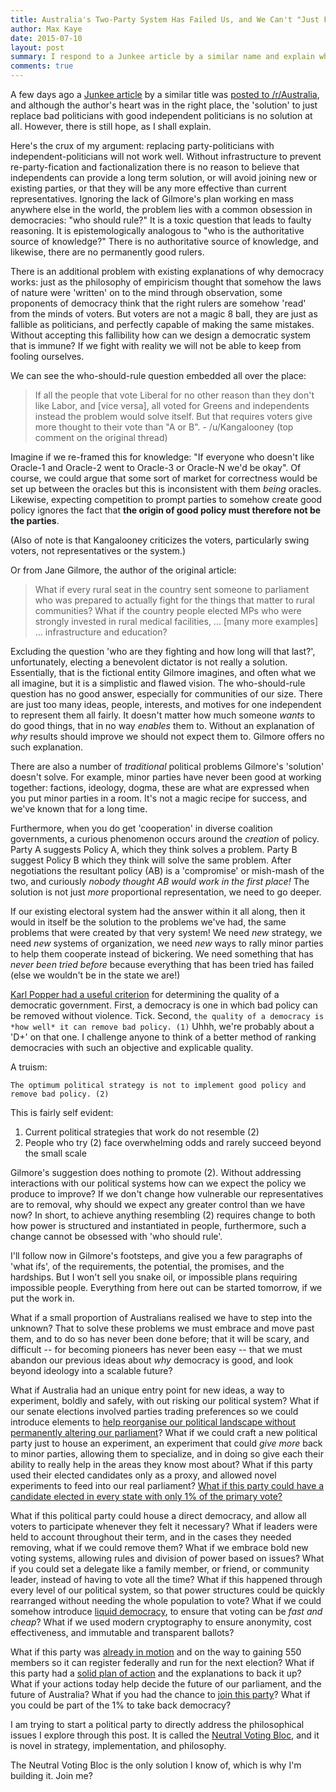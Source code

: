 ```yaml
---
title: Australia's Two-Party System Has Failed Us, and We Can't "Just Fix It", but There Is a Way
author: Max Kaye
date: 2015-07-10
layout: post
summary: I respond to a Junkee article by a similar name and explain why we can't just elect the perfect independent, and why we need to innovate to get out of this political hole we've dug ourselves into.
comments: true
---
```


A few days ago a [Junkee article][1] by a similar title was [posted to /r/Australia][2], and although the author's heart was in the right place, the 'solution' to just replace bad politicians with good independent politicians is no solution at all. However, there is still hope, as I shall explain.

Here's the crux of my argument: replacing party-politicians with independent-politicians will not work well. Without infrastructure to prevent re-party-fication and factionalization there is no reason to believe that independents can provide a long term solution, or will avoid joining new or existing parties, or that they will be any more effective than current representatives. Ignoring the lack of Gilmore's plan working en mass anywhere else in the world, the problem lies with a common obsession in democracies: "who should rule?" It is a toxic question that leads to faulty reasoning. It is epistemologically analogous to "who is the authoritative source of knowledge?" There is no authoritative source of knowledge, and likewise, there are no permanently good rulers. 

There is an additional problem with existing explanations of why democracy works: just as the philosophy of empiricism thought that somehow the laws of nature were 'written' on to the mind through observation, some proponents of democracy think that the right rulers are somehow 'read' from the minds of voters. But voters are not a magic 8 ball, they are just as fallible as politicians, and perfectly capable of making the same mistakes. Without accepting this fallibility how can we design a democratic system that is immune? If we fight with reality we will not be able to keep from fooling ourselves.

We can see the who-should-rule question embedded all over the place:

> If all the people that vote Liberal for no other reason than they don't like Labor, and [vice versa], all voted for Greens and independents instead the problem would solve itself. 
> But that requires voters give more thought to their vote than "A or B". - /u/Kangalooney (top comment on the original thread)

Imagine if we re-framed this for knowledge: "If everyone who doesn't like Oracle-1 and Oracle-2 went to Oracle-3 or Oracle-N we'd be okay". Of course, we could argue that some sort of market for correctness would be set up between the oracles but this is inconsistent with them *being* oracles. Likewise, expecting competition to prompt parties to somehow create good policy ignores the fact that **the origin of good policy must therefore not be the parties**.

(Also of note is that Kangalooney criticizes the voters, particularly swing voters, not representatives or the system.)

Or from Jane Gilmore, the author of the original article: 

> What if every rural seat in the country sent someone to parliament who was prepared to actually fight for the things that matter to rural communities? What if the country people elected MPs who were strongly invested in rural medical facilities, ... [many more examples] ... infrastructure and education?

Excluding the question 'who are they fighting and how long will that last?', unfortunately, electing a benevolent dictator is not really a solution. Essentially, that is the fictional entity Gilmore imagines, and often what we all imagine, but it is a simplistic and flawed vision. The who-should-rule question has no good answer, especially for communities of our size. There are just too many ideas, people, interests, and motives for one independent to represent them all fairly. It doesn't matter how much someone *wants* to do good things, that in no way *enables* them to. Without an explanation of *why* results should improve we should not expect them to. Gilmore offers no such explanation.

There are also a number of *traditional* political problems Gilmore's 'solution' doesn't solve. For example, minor parties have never been good at working together: factions, ideology, dogma, these are what are expressed when you put minor parties in a room. It's not a magic recipe for success, and we've known that for a long time.

Furthermore, when you do get 'cooperation' in diverse coalition governments, a curious phenomenon occurs around the *creation* of policy. Party A suggests Policy A, which they think solves a problem. Party B suggest Policy B which they think will solve the same problem. After negotiations the resultant policy (AB) is a 'compromise' or mish-mash of the two, and curiously *nobody thought AB would work in the first place!* The solution is not just *more* proportional representation, we need to go deeper.

If our existing electoral system had the answer within it all along, then it would in itself be the solution to the problems we've had, the same problems that were created by that very system! We need *new* strategy, we need *new* systems of organization, we need *new* ways to rally minor parties to help them cooperate instead of bickering. We need something that has *never been tried before* because everything that has been tried has failed (else we wouldn't be in the state we are!)

[Karl Popper had a useful criterion][3] for determining the quality of a democratic government. First, a democracy is one in which bad policy can be removed without violence. Tick. Second, `the quality of a democracy is *how well* it can remove bad policy. (1)` Uhhh, we're probably about a 'D+' on that one. I challenge anyone to think of a better method of ranking democracies with such an objective and explicable quality.

A truism:

`The optimum political strategy is not to implement good policy and remove bad policy. (2)`

This is fairly self evident:

1. Current political strategies that work do not resemble (2)
2. People who try (2) face overwhelming odds and rarely succeed beyond the small scale

Gilmore's suggestion does nothing to promote (2). Without addressing interactions with our political systems how can we expect the policy we produce to improve? If we don't change how vulnerable our representatives are to removal, why should we expect any greater control than we have now? In short, to achieve anything resembling (2) requires change to both how power is structured and instantiated in people, furthermore, such a change cannot be obsessed with 'who should rule'.

I'll follow now in Gilmore's footsteps, and give you a few paragraphs of 'what ifs', of the requirements, the potential, the promises, and the hardships. But I won't sell you snake oil, or impossible plans requiring impossible people. Everything from here out can be started tomorrow, if we put the work in.

What if a small proportion of Australians realised we have to step into the unknown? That to solve these problems we must embrace and move past them, and to do so has never been done before; that it will be scary, and difficult -- for becoming pioneers has never been easy -- that we must abandon our previous ideas about *why* democracy is good, and look beyond ideology into a scalable future?

What if Australia had an unique entry point for new ideas, a way to experiment, boldly and safely, with out risking our political system? What if our senate elections involved parties trading preferences so we could introduce elements to [help reorganise our political landscape without permanently altering our parliament][6]? What if we could craft a new political party just to house an experiment, an experiment that could *give more* back to minor parties, allowing them to specialize, and in doing so give each their ability to really help in the areas they know most about? What if this party used their elected candidates only as a proxy, and allowed novel experiments to feed into our real parliament? [What if this party could have a candidate elected in every state with only 1% of the primary vote?][4]

What if this political party could house a direct democracy, and allow all voters to participate whenever they felt it necessary? What if leaders were held to account throughout their term, and in the cases they needed removing, what if we could remove them? What if we embrace bold new voting systems, allowing rules and division of power based on issues? What if you could set a delegate like a family member, or friend, or community leader, instead of having to vote all the time? What if this happened through every level of our political system, so that power structures could be quickly rearranged without needing the whole population to vote? What if we could somehow introduce [liquid democracy][5], to ensure that voting can be *fast and cheap*? What if we used modern cryptography to ensure anonymity, cost effectiveness, and immutable and transparent ballots?

What if this party was [already in motion][5] and on the way to gaining 550 members so it can register federally and run for the next election? What if this party had a [solid plan of action][7] and the explanations to back it up? What if your actions today help decide the future of our parliament, and the future of Australia? What if you had the chance to [join this party][8]? What if you could be part of the 1% to take back democracy?

I am trying to start a political party to directly address the philosophical issues I explore through this post. It is called the [Neutral Voting Bloc][8], and it is novel in strategy, implementation, and philosophy.

The Neutral Voting Bloc is the only solution I know of, which is why I'm building it. Join me?

[1]: http://junkee.com/australias-two-party-system-has-failed-us-heres-how-we-can-fix-it/60812
[2]: https://np.reddit.com/r/australia/comments/3cjfxx/australias_twoparty_system_has_failed_us_heres/
[3]: http://www.iep.utm.edu/popp-pol/#SH2a
[4]: http://xk.io/2015/03/27/The-Senate-Preference-Hack/
[5]: https://www.youtube.com/watch?v=fg0_Vhldz-8
[6]: http://xk.io/2015/03/06/first-attempt-to-describe-the-neutral-voting-bloc/
[7]: https://www.youtube.com/watch?v=moFGcYqizzU
[8]: http://nvbloc.org
